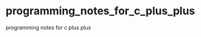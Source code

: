 programming_notes_for_c_plus_plus
=================================

programming notes for c plus plus
